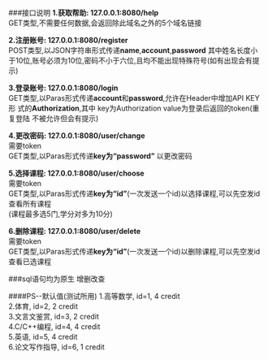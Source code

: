 ###接口说明
**1.获取帮助: 127.0.0.1:8080/help**  
GET类型,不需要任何数据,会返回除此域名之外的5个域名链接

**2.注册账号: 127.0.0.1:8080/register**  
POST类型,以JSON字符串形式传递**name**,**account**,**password**
其中姓名长度小于10位,账号必须为10位,密码不小于六位,且均不能出现特殊符号(如有出现会有提示)

**3.登录账号: 127.0.0.1:8080/login**  
GET类型,以Paras形式传递**account**和**password**,允许在Header中增加API KEY形
式的**Authorization**,其中 key为Authorization value为登录后返回的token(重复登陆
不被允许但会有提示)
    
**4.更改密码: 127.0.0.1:8080/user/change**  
需要token  
GET类型,以Paras形式传递**key为“password”** 以更改密码  

**5.选择课程: 127.0.0.1:8080/user/choose**  
需要token  
GET类型,以Paras形式传递**key为“id”**(一次发送一个id)以选择课程,可以先空发id查看所有课程  
(课程最多选5门,学分对多为10分)

**6.删除课程: 127.0.0.1:8080/user/delete**  
需要token  
GET类型,以Paras形式传递**key为“id”**(一次发送一个id)以删除课程,可以先空发id查看已选课程

###sql语句均为原生
增删改查

####PS--默认值(测试所用)
1.高等数学, id=1, 4 credit  
2.体育, id=2, 2 credit  
3.文言文鉴赏, id=3, 2 credit  
4.C/C++编程, id=4, 4 credit  
5.英语, id=5, 4 credit  
6.论文写作指导, id=6, 1 credit